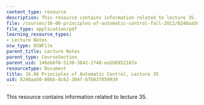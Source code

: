 ```yaml
---
content_type: resource
description: This resource contains information related to lecture 35.
file: /courses/16-06-principles-of-automatic-control-fall-2012/8248aa5080bbdc62304fb7b037059939_MIT16_06F12_Lecture_35.pdf
file_type: application/pdf
learning_resource_types:
- Lecture Notes
ocw_type: OCWFile
parent_title: Lecture Notes
parent_type: CourseSection
parent_uid: 146eb6f8-5138-3842-1748-ea1b6952187a
resourcetype: Document
title: 16.06 Principles of Automatic Control, Lecture 35
uid: 8248aa50-80bb-dc62-304f-b7b037059939
---
```

This resource contains information related to lecture 35.